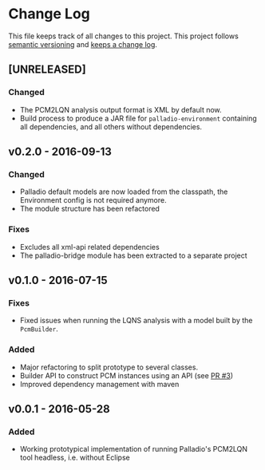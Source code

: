 # Change Log

This file keeps track of all changes to this project. This project follows [semantic versioning](http://semver.org/) and [keeps a change log](http://keepachangelog.com/).


## [UNRELEASED]

### Changed
- The PCM2LQN analysis output format is XML by default now.
- Build process to produce a JAR file for `palladio-environment` containing all dependencies, and all others without dependencies.


## v0.2.0 - 2016-09-13

### Changed
- Palladio default models are now loaded from the classpath, the Environment config is not required anymore.
- The module structure has been refactored

### Fixes
- Excludes all xml-api related dependencies
- The palladio-bridge module has been extracted to a separate project


## v0.1.0 - 2016-07-15

### Fixes
- Fixed issues when running the LQNS analysis with a model built by the `PcmBuilder`.

### Added
- Major refactoring to split prototype to several classes.
- Builder API to construct PCM instances using an API (see [PR #3](https://github.com/SQuAT-Team/palladio-lqns-headless/pull/3))
- Improved dependency management with maven


## v0.0.1 - 2016-05-28

### Added
- Working prototypical implementation of running Palladio's PCM2LQN tool headless, i.e. without Eclipse 